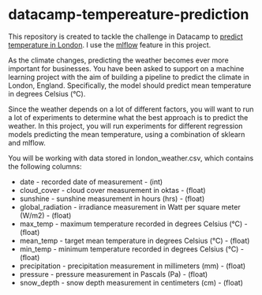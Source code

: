 # datacamp-tempereature-prediction

This repository is created to tackle the challenge in Datacamp to [predict temperature in London](https://app.datacamp.com/learn/projects/predicting_temperature_in_london/guided/Python). I use the [mlflow](https://mlflow.org/docs/latest/index.html) feature in this project.


As the climate changes, predicting the weather becomes ever more important for businesses. You have been asked to support on a machine learning project with the aim of building a pipeline to predict the climate in London, England. Specifically, the model should predict mean temperature in degrees Celsius (°C).

Since the weather depends on a lot of different factors, you will want to run a lot of experiments to determine what the best approach is to predict the weather. In this project, you will run experiments for different regression models predicting the mean temperature, using a combination of sklearn and mlflow.

You will be working with data stored in london_weather.csv, which contains the following columns:
- date - recorded date of measurement - (int)
- cloud_cover - cloud cover measurement in oktas - (float)
- sunshine - sunshine measurement in hours (hrs) - (float)
- global_radiation - irradiance measurement in Watt per square meter (W/m2) - (float)
- max_temp - maximum temperature recorded in degrees Celsius (°C) - (float)
- mean_temp - target mean temperature in degrees Celsius (°C) - (float)
- min_temp - minimum temperature recorded in degrees Celsius (°C) - (float)
- precipitation - precipitation measurement in millimeters (mm) - (float)
- pressure - pressure measurement in Pascals (Pa) - (float)
- snow_depth - snow depth measurement in centimeters (cm) - (float)